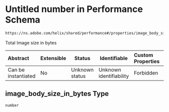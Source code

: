 # Untitled number in Performance Schema

```txt
https://ns.adobe.com/helix/shared/performance#/properties/image_body_size_in_bytes
```

Total Image size in bytes


| Abstract            | Extensible | Status         | Identifiable            | Custom Properties | Additional Properties | Access Restrictions | Defined In                                                                  |
| :------------------ | ---------- | -------------- | ----------------------- | :---------------- | --------------------- | ------------------- | --------------------------------------------------------------------------- |
| Can be instantiated | No         | Unknown status | Unknown identifiability | Forbidden         | Allowed               | none                | [performance.schema.json\*](performance.schema.json "open original schema") |

## image_body_size_in_bytes Type

`number`
